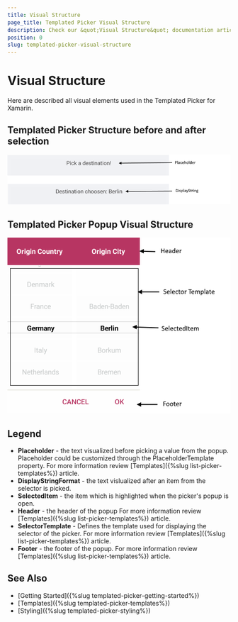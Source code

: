 ```yaml
---
title: Visual Structure
page_title: Templated Picker Visual Structure
description: Check our &quot;Visual Structure&quot; documentation article for Telerik TemplatedPicker for Xamarin control.
position: 0
slug: templated-picker-visual-structure
---
```


# Visual Structure

Here are described all visual elements used in the Templated Picker for Xamarin.

## Templated Picker Structure before and after selection

![Templated Picker Visual Structure Display Text](images/templatedpicker_structure_placeholder_display.png "Visual elements of Templated Picker control")

## Templated Picker Popup Visual Structure

![Templated Picker Visual Structure](images/templated_picker_visual_structure.png "Visual elements of Templated Picker Popup")

## Legend

- **Placeholder** - the text visualized before picking a value from the popup. Placeholder could be customized through the PlaceholderTemplate property. For more information review [Templates]({%slug list-picker-templates%}) article.
- **DisplayStringFormat** - the text vislualized after an item from the selector is picked.
- **SelectedItem** -  the item which is highlighted when the picker's popup is open. 
- **Header** - the header of the popup For more information review [Templates]({%slug list-picker-templates%}) article.
- **SelectorTemplate** - Defines the template used for displaying the selector of the picker. For more information review [Templates]({%slug list-picker-templates%}) article.
- **Footer** - the footer of the popup. For more information review [Templates]({%slug list-picker-templates%}) article.

## See Also

- [Getting Started]({%slug templated-picker-getting-started%})
- [Templates]({%slug templated-picker-templates%})
- [Styling]({%slug templated-picker-styling%})